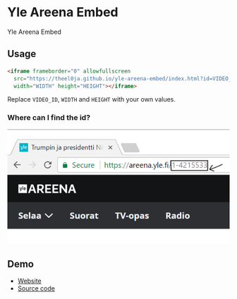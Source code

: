 # Yle Areena Embed
Yle Areena Embed

## Usage

```html
<iframe frameborder="0" allowfullscreen
  src="https://theel0ja.github.io/yle-areena-embed/index.html?id=VIDEO_ID"
  width="WIDTH" height="HEIGHT"></iframe>
```

Replace `VIDEO_ID`, `WIDTH` and `HEIGHT` with your own values.

### Where can I find the id?

[![picture](meta/1.png)](meta/1.png)

## Demo

* [Website](https://theel0ja.github.io/yle-areena-embed/demo)
* [Source code](demo/index.html)